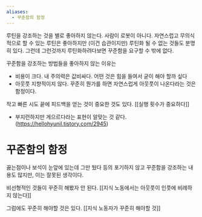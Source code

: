 ```yaml
---
aliases:
  - 꾸준함의 함정
---
```

루틴을 강조하는 것을 별로 좋아하지 않는다.
사람이 로봇이 아니다.
자연스럽고 무의식적으로 할 수 있는 루틴은 좋아하지만 (이건 습관이지만) 루틴화 될 수 없는 것들도 분명히 있다.
그런데 그런것까지 루틴화하려다보면 꾸준함을 요구할 수 밖에 없다.

꾸준함을 강조하는 방법들을 좋아하지 않는 이유는
- 비용이 크다. 내 주의력은 값비싸다. 어떤 것은 힘을 들여서 굳이 해야 할까 싶다
- 아웃풋 지향적이지 않다. 꾸준히 뭔가를 하면 자연스럽게 아웃풋이 나온다라는 것은 함정이다.

작고 빠른 시도 끝에 피드백을 얻는 것이 중요한 것도 있다. [[실행 횟수가 중요하다]]
- 부지런하지만 게으르다라는 표현이 알맞는 것 같다. (https://hellohyunil.tistory.com/2945)

# 꾸준함의 함정
끓는점이나 보석이 눈앞에 있는데 그만 뒀다 등의 포기하지 않고 꾸준함을 강조하는 내용도 많지만, 이는 잘못된 생각이다.


비선형적인 것들이 꾸준히 해봤자 안 된다.
[[지식 노동에서는 아웃풋이 인풋에 비례하지 않는다]]

그럼에도 꾸준히 해야할 것은 있다. [[지식 노동자가 꾸준히 해야할 것]]
